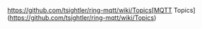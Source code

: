https://github.com/tsightler/ring-mqtt/wiki/Topics[MQTT Topics](https://github.com/tsightler/ring-mqtt/wiki/Topics)